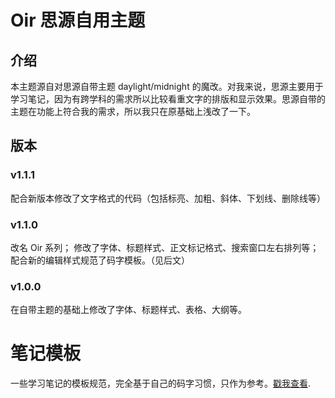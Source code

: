 # Oir 思源自用主题

## 介绍
本主题源自对思源自带主题 daylight/midnight 的魔改。对我来说，思源主要用于学习笔记，因为有跨学科的需求所以比较看重文字的排版和显示效果。思源自带的主题在功能上符合我的需求，所以我只在原基础上浅改了一下。

## 版本

### v1.1.1
配合新版本修改了文字格式的代码（包括标亮、加粗、斜体、下划线、删除线等）

### v1.1.0
改名 Oir 系列；
修改了字体、标题样式、正文标记格式、搜索窗口左右排列等；
配合新的编辑样式规范了码字模板。（见后文）

### v1.0.0
在自带主题的基础上修改了字体、标题样式、表格、大纲等。

# 笔记模板
一些学习笔记的模板规范，完全基于自己的码字习惯，只作为参考。[戳我查看](https://github.com/OIREVASMAI/Note-Template "笔记模板").